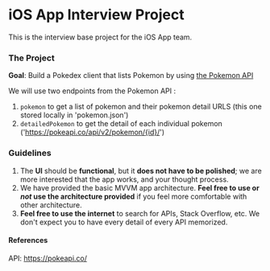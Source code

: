 
# iOS App Interview Project

This is the interview base project for the iOS App team.

### The Project

**Goal**: Build a Pokedex client that lists Pokemon by using [the Pokemon API](https://pokeapi.co/)

We will use two endpoints from the Pokemon API :
1. `pokemon`  to get a list of pokemon and their pokemon detail URLS (this one stored locally in 'pokemon.json')
2. `detailedPokemon`  to get the detail of each individual pokemon ('https://pokeapi.co/api/v2/pokemon/{id}/')

### Guidelines
1. The **UI** should be **functional**, but it **does not have to be polished**; we are more interested that the app works, and your thought process.
2. We have provided the basic MVVM app architecture. **Feel free to use or *not* use the architecture provided** if you feel more comfortable with other architecture.
3. **Feel free to use the internet** to search for APIs, Stack Overflow, etc. We don't expect you to have every detail of every API memorized.


#### References
API: https://pokeapi.co/